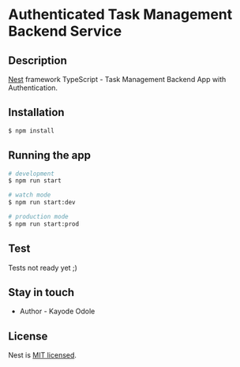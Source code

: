 # Authenticated Task Management Backend Service

## Description

[Nest](https://github.com/nestjs/nest) framework TypeScript - Task Management Backend App with Authentication.

## Installation

```bash
$ npm install
```

## Running the app

```bash
# development
$ npm run start

# watch mode
$ npm run start:dev

# production mode
$ npm run start:prod
```

## Test

Tests not ready yet ;)

## Stay in touch

- Author - Kayode Odole

## License

Nest is [MIT licensed](LICENSE).
